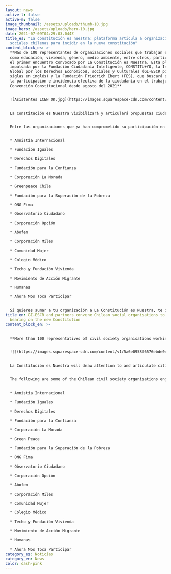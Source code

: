 ```yaml
---
layout: news
active-l: false
active-m: false
image_thumbnail: /assets/uploads/thumb-10.jpg
image_hero: /assets/uploads/hero-10.jpg
date: 2021-07-09T04:29:03.044Z
title_es: "La constitución es nuestra: plataforma articula a organizaciones
  sociales chilenas para incidir en la nueva constitución"
content_block_es: >-
  **Más de 100 representantes de organizaciones sociales que trabajan en temas
  como educación, vivienda, género, medio ambiente, entre otros, participaron en
  el primer encuentro convocado por La Constitución es Nuestra. Esta plataforma.
  impulsada por la Fundación Ciudadanía Inteligente, CONSTITU+YO, la Iniciativa
  Global por los Derechos Económicos, sociales y Culturales (GI-ESCR por sus
  siglas en inglés) y la Fundación Friedrich Ebert (FES), que buscará promover
  la participación e incidencia efectiva de la ciudadanía en el trabajo de la
  Convención Constitucional desde agosto del 2021**


  ![Asistentes LCEN OK.jpg](https://images.squarespace-cdn.com/content/v1/5a6e0958f6576ebde0e78c18/1625828534621-S8LOJPHHQ9TS5R1QDQU9/Asistentes+LCEN+OK.jpg?format=500w)


  La Constitución es Nuestra visibilizará y articulará propuestas ciudadanas en materia de derechos sociales y fortalecimiento democrático conectándolas con el trabajo de las y los convencionales constituyentes. Además, el sitio ofrecerá toda la información relevante sobre la Constitución, el Proceso Constituyente, la Convención Constitucional y sus mecanismos de participación ciudadana en un formato claro y amigable, así como diversas herramientas para que toda la ciudadanía pueda elaborar e impulsar propuestas.


  Entre las organizaciones que ya han comprometido su participación en esta iniciativa se encuentran:


  * Amnistía Internacional

  * Fundación Iguales

  * Derechos Digitales

  * Fundación para la Confianza

  * Corporación La Morada

  * Greenpeace Chile

  * Fundación para la Superación de la Pobreza

  * ONG Fima

  * Observatorio Ciudadano

  * Corporación Opción

  * Abofem

  * Corporación Miles

  * Comunidad Mujer

  * Colegio Médico

  * Techo y Fundación Vivienda

  * Movimiento de Acción Migrante

  * Humanas

  * Ahora Nos Toca Participar


  Si quieres sumar a tu organización a La Constitución es Nuestra, te invitamos completar el formulario que está alojado en la plataforma.
title_en: GI-ESCR and partners convene Chilean social organisations to have a
  bearing on the new Constitution
content_block_en: >-
  

  **More than 100 representatives of civil society organisations working on civil and social rights attended the first meeting convened by “La Constitución es Nuestra”. The platform, created by GI-ESCR, Fundación Ciudadanía Inteligente, CONSTITU+YO, and the Friedrich Ebert Foundation (FES, its acronym in German), seeks to foster the participation and influence of the citizens on the work of the Constituent Convention.**


  ![](https://images.squarespace-cdn.com/content/v1/5a6e0958f6576ebde0e78c18/1625828534621-S8LOJPHHQ9TS5R1QDQU9/Asistentes+LCEN+OK.jpg?format=500w)


  La Constitución es Nuestra will draw attention to and articulate citizen’s proposals in two broad issues: social rights and democracy straightening, connecting them with the work of the Convention members. Also, the digital platform will offer relevant information about the Constitution, the process of drafting a new one, the Convention and its mechanism of participation. Everything in a friendly and straightforward way.


  The following are some of the Chilean civil society organisations engaged in this initiative:


  * Amnistía Internacional

  * Fundación Iguales

  * Derechos Digitales

  * Fundación para la Confianza

  * Corporación La Morada

  * Green Peace

  * Fundación para la Superación de la Pobreza

  * ONG Fima

  * Observatorio Ciudadano

  * Corporación Opción

  * Abofem

  * Corporación Miles

  * Comunidad Mujer

  * Colegio Médico

  * Techo y Fundación Vivienda

  * Movimiento de Acción Migrante

  * Humanas

  * Ahora Nos Toca Participar
category_es: Noticias
category_en: News
color: dash-pink
---
```


